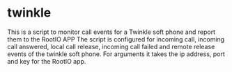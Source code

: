 # twinkle
This is a script to monitor call events for a Twinkle soft phone and report them to the RootIO APP
The script is configured for incoming call, incoming call answered, local call release, incoming call failed and remote release events of the twinkle soft phone. 
For arguments it takes the ip address, port and key for the RootIO app. 
